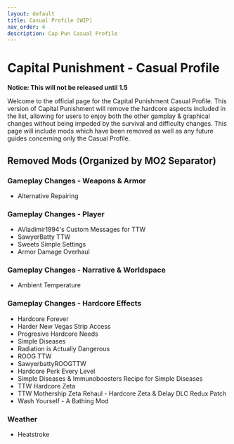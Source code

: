 ```yaml
---
layout: default
title: Casual Profile [WIP]
nav_order: 4
description: Cap Pun Casual Profile
---
```


# **Capital Punishment - Casual Profile**

**Notice: This will not be released until 1.5**

Welcome to the official page for the Capital Punishment Casual Profile. This version of Capital Punishment will remove the hardcore aspects included in the list, allowing for users to enjoy both the other gamplay & graphical changes without being impeded by the survival and difficulty changes. This page will include mods which have been removed as well as any future guides concerning only the Casual Profile. 

## **Removed Mods (Organized by MO2 Separator)**

### **Gameplay Changes - Weapons & Armor**
- Alternative Repairing

### **Gameplay Changes - Player**
- AVladimir1994's Custom Messages for TTW
- SawyerBatty TTW
- Sweets Simple Settings
- Armor Damage Overhaul

### **Gameplay Changes - Narrative & Worldspace**
- Ambient Temperature

### **Gameplay Changes - Hardcore Effects**
- Hardcore Forever
- Harder New Vegas Strip Access
- Progresive Hardcore Needs
- Simple Diseases
- Radiation is Actually Dangerous
- ROOG TTW
- SawyerbattyROOGTTW
- Hardcore Perk Every Level
- Simple Diseases & Immunoboosters Recipe for Simple Diseases
- TTW Hardcore Zeta
- TTW Mothership Zeta Rehaul - Hardcore Zeta & Delay DLC Redux Patch
- Wash Yourself - A Bathing Mod

### **Weather**
- Heatstroke 
